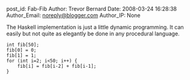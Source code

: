 post_id: Fab-Fib
Author: Trevor Bernard
Date: 2008-03-24 16:28:38
Author_Email: noreply@blogger.com
Author_IP: None

The Haskell implementation is just a little dynamic programming. It can easily but not quite as elegantly be done in any procedural language.

    int fib[50];
    fib[0] = 0;
    fib[1] = 1;
    for (int i=2; i<50; i++) {
        fib[i] = fib[i-2] + fib[i-1];
    }
